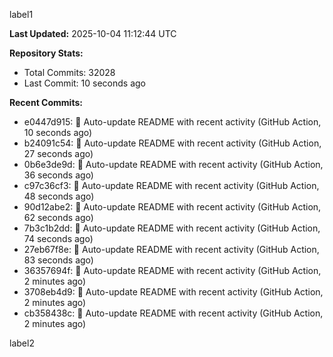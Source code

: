 
label1 
<!-- ACTIVITY_START -->
**Last Updated:** 2025-10-04 11:12:44 UTC

**Repository Stats:**
- Total Commits: 32028
- Last Commit: 10 seconds ago

**Recent Commits:**
- e0447d915: 🤖 Auto-update README with recent activity (GitHub Action, 10 seconds ago)
- b24091c54: 🤖 Auto-update README with recent activity (GitHub Action, 27 seconds ago)
- 0b6e3de9d: 🤖 Auto-update README with recent activity (GitHub Action, 36 seconds ago)
- c97c36cf3: 🤖 Auto-update README with recent activity (GitHub Action, 48 seconds ago)
- 90d12abe2: 🤖 Auto-update README with recent activity (GitHub Action, 62 seconds ago)
- 7b3c1b2dd: 🤖 Auto-update README with recent activity (GitHub Action, 74 seconds ago)
- 27eb67f8e: 🤖 Auto-update README with recent activity (GitHub Action, 83 seconds ago)
- 36357694f: 🤖 Auto-update README with recent activity (GitHub Action, 2 minutes ago)
- 3708eb4d9: 🤖 Auto-update README with recent activity (GitHub Action, 2 minutes ago)
- cb358438c: 🤖 Auto-update README with recent activity (GitHub Action, 2 minutes ago)
<!-- ACTIVITY_END -->

label2
